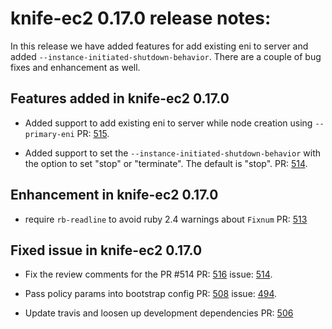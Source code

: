 <!---
This file is reset every time a new release is done. The contents of this file are for the currently unreleased version.

Example Note:

## Example Heading
Details about the thing that changed that needs to get included in the Release Notes in markdown.
-->

# knife-ec2 0.17.0 release notes:
In this release we have added features for add existing eni to server and added `--instance-initiated-shutdown-behavior`. There are a couple of bug fixes and enhancement as well.

## Features added in knife-ec2 0.17.0

* Added support to add existing eni to server while node creation using `--primary-eni` PR: [515](https://github.com/chef/knife-ec2/pull/515).

* Added support to set the `--instance-initiated-shutdown-behavior` with the option to set "stop" or "terminate". The default is "stop". PR: [514](https://github.com/chef/knife-ec2/pull/514).


## Enhancement in knife-ec2 0.17.0

* require `rb-readline` to avoid ruby 2.4 warnings about `Fixnum` PR: [513](https://github.com/chef/knife-ec2/pull/513)

## Fixed issue in knife-ec2 0.17.0

* Fix the review comments for the PR #514 PR: [516](https://github.com/chef/knife-ec2/pull/516) issue: [514](https://github.com/chef/knife-ec2/pull/514).

* Pass policy params into bootstrap config PR: [508](https://github.com/chef/knife-ec2/pull/508) issue: [494](https://github.com/chef/knife-ec2/issues/494).

* Update travis and loosen up development dependencies PR: [506](https://github.com/chef/knife-ec2/pull/506)